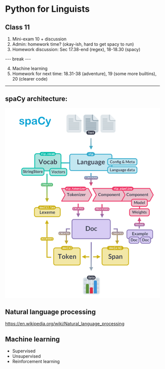 # Python for Linguists

## Class 11
1. Mini-exam 10 + discussion
2. Admin: homework time? (okay-ish, hard to get spacy to run)
3. Homework discussion: Sec 17.38-end (regex), 18-18.30 (spacy)

--- break ---

4. Machine learning
5. Homework for next time: 18.31-38 (adventure), 19 (some more builtins), 20 (clearer code)
------

## spaCy architecture:

![spacy_architecture.png](slides/spacy_architecture.png)

## Natural language processing

https://en.wikipedia.org/wiki/Natural_language_processing

## Machine learning
  - Supervised
  - Unsupervised
  - Reinforcement learning
  